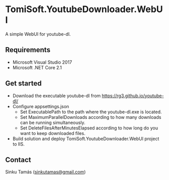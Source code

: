 # TomiSoft.YoutubeDownloader.WebUI
A simple WebUI for youtube-dl.

Requirements
------------
  - Microsoft Visual Studio 2017
  - Microsoft .NET Core 2.1

Get started
-----------
  * Download the executable youtube-dl from https://rg3.github.io/youtube-dl/
  * Configure appsettings.json
    * Set ExecutablePath to the path where the youtube-dl.exe is located.
    * Set MaximumParallelDownloads according to how many downloads can be running simultaneously.
    * Set DeleteFilesAfterMinutesElapsed according to how long do you want to keep downloaded files.
  * Build solution and deploy TomiSoft.YoutubeDownloader.WebUI project to IIS.
  
Contact
-------
  Sinku Tamás (sinkutamas@gmail.com)
